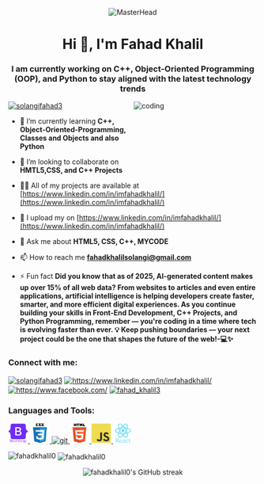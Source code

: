 <p align="center">
  <img src="https://media.giphy.com/media/v1.Y2lkPWVjZjA1ZTQ3MjFudGxxaXgya2l1eWdza2ZtYXo2cDJ6amx2YWlyaWQ3cGRqN3M0ZyZlcD12MV9naWZzX3JlbGF0ZWQmY3Q9Zw/tJDz8mPYyUJZ1Pg9fA/giphy.gif" alt="MasterHead" />
</p>

<h1 align="center">Hi 👋, I'm Fahad Khalil </h1>

<h3 align="center">I am currently working on C++, Object-Oriented Programming (OOP), and Python to stay aligned with the latest technology trends </h3>
<img align="right" alt="coding" height="150px" width="250px" src="https://cdn.dribbble.com/users/1292677/screenshots/6139167/avento.gif">

<p align="left"> <a href="https://twitter.com/solangifahad3" target="blank"><img src="https://img.shields.io/twitter/follow/solangifahad3?logo=twitter&style=for-the-badge" alt="solangifahad3" /></a> </p>

- 🌱 I’m currently learning **C++, Object-Oriented-Programming, Classes and Objects and also Python**

- 👯 I’m looking to collaborate on **HMTL5,CSS, and C++ Projects**

- 👨‍💻 All of my projects are available at [https://www.linkedin.com/in/imfahadkhalil/](https://www.linkedin.com/in/imfahadkhalil/)

- 📝 I upload my on [https://www.linkedin.com/in/imfahadkhalil/](https://www.linkedin.com/in/imfahadkhalil/)

- 💬 Ask me about **HTML5, CSS, C++, MYCODE**

- 📫 How to reach me **fahadkhalilsolangi@gmail.com**

- ⚡ Fun fact **Did you know that as of 2025, AI-generated content makes up over 15% of all web data? From websites to articles and even entire applications, artificial intelligence is helping developers create faster, smarter, and more efficient digital experiences.
As you continue building your skills in Front-End Development, C++ Projects, and Python Programming, remember — you're coding in a time where tech is evolving faster than ever.
💡 Keep pushing boundaries — your next project could be the one that shapes the future of the web!-💻✨**

<h3 align="left">Connect with me:</h3>
<p align="left">
<a href="https://twitter.com/solangifahad3" target="blank"><img align="center" src="https://raw.githubusercontent.com/rahuldkjain/github-profile-readme-generator/master/src/images/icons/Social/twitter.svg" alt="solangifahad3" height="30" width="40" /></a>
<a href="https://linkedin.com/in/https://www.linkedin.com/in/imfahadkhalil/" target="blank"><img align="center" src="https://raw.githubusercontent.com/rahuldkjain/github-profile-readme-generator/master/src/images/icons/Social/linked-in-alt.svg" alt="https://www.linkedin.com/in/imfahadkhalil/" height="30" width="40" /></a>
<a href="https://fb.com/https://www.facebook.com/" target="blank"><img align="center" src="https://raw.githubusercontent.com/rahuldkjain/github-profile-readme-generator/master/src/images/icons/Social/facebook.svg" alt="https://www.facebook.com/" height="30" width="40" /></a>
<a href="https://instagram.com/fahad_khalil3" target="blank"><img align="center" src="https://raw.githubusercontent.com/rahuldkjain/github-profile-readme-generator/master/src/images/icons/Social/instagram.svg" alt="fahad_khalil3" height="30" width="40" /></a>
</p>

<h3 align="left">Languages and Tools:</h3>
<p align="left"> <a href="https://getbootstrap.com" target="_blank" rel="noreferrer"> <img src="https://raw.githubusercontent.com/devicons/devicon/master/icons/bootstrap/bootstrap-plain-wordmark.svg" alt="bootstrap" width="40" height="40"/> </a> <a href="https://www.w3schools.com/css/" target="_blank" rel="noreferrer"> <img src="https://raw.githubusercontent.com/devicons/devicon/master/icons/css3/css3-original-wordmark.svg" alt="css3" width="40" height="40"/> </a> <a href="https://git-scm.com/" target="_blank" rel="noreferrer"> <img src="https://www.vectorlogo.zone/logos/git-scm/git-scm-icon.svg" alt="git" width="40" height="40"/> </a> <a href="https://www.w3.org/html/" target="_blank" rel="noreferrer"> <img src="https://raw.githubusercontent.com/devicons/devicon/master/icons/html5/html5-original-wordmark.svg" alt="html5" width="40" height="40"/> </a> <a href="https://developer.mozilla.org/en-US/docs/Web/JavaScript" target="_blank" rel="noreferrer"> <img src="https://raw.githubusercontent.com/devicons/devicon/master/icons/javascript/javascript-original.svg" alt="javascript" width="40" height="40"/> </a> <a href="https://reactjs.org/" target="_blank" rel="noreferrer"> <img src="https://raw.githubusercontent.com/devicons/devicon/master/icons/react/react-original-wordmark.svg" alt="react" width="40" height="40"/> </a> </p>

<p><img align="left" src="https://github-readme-stats.vercel.app/api/top-langs?username=fahadkhalil0&show_icons=true&locale=en&layout=compact" alt="fahadkhalil0" /></p>

<p>&nbsp;<img align="center" src="https://github-readme-stats.vercel.app/api?username=fahadkhalil0&show_icons=true&locale=en" alt="fahadkhalil0" /></p>

<p align="center">
  <img src="https://streak-stats.demolab.com/?user=fahadkhalil0" alt="fahadkhalil0's GitHub streak" />
</p>

